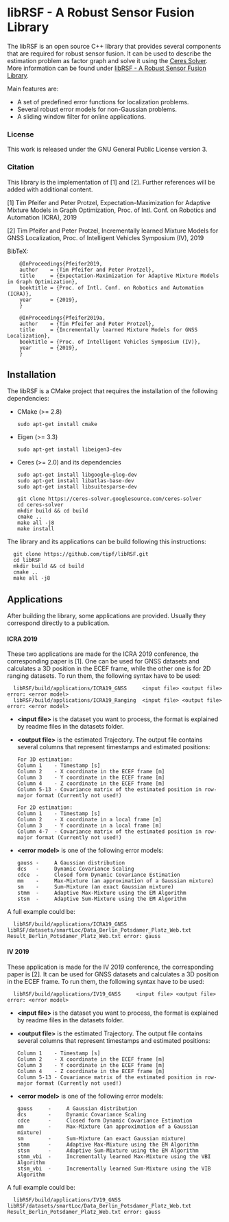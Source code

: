 # libRSF - A Robust Sensor Fusion Library

The libRSF is an open source C++ library that provides several components that are required for robust sensor fusion. It can be used to describe the estimation problem as factor graph and solve it using the [Ceres Solver](http://ceres-solver.org//).
More information can be found under [libRSF - A Robust Sensor Fusion Library](https://www.tu-chemnitz.de/etit/proaut/libRSF).

Main features are:
- A set of predefined error functions for localization problems.
- Several robust error models for non-Gaussian problems.
- A sliding window filter for online applications.

### License

This work is released under the GNU General Public License version 3.

### Citation
This library is the implementation of [1] and [2]. Further references will be added with additional content.

[1] Tim Pfeifer and Peter Protzel, Expectation-Maximization for Adaptive Mixture Models in Graph Optimization, Proc. of Intl. Conf. on Robotics and Automation (ICRA), 2019

[2] Tim Pfeifer and Peter Protzel, Incrementally learned Mixture Models for GNSS Localization, Proc. of Intelligent Vehicles Symposium (IV), 2019

BibTeX:

        @InProceedings{Pfeifer2019,
        author    = {Tim Pfeifer and Peter Protzel},
        title     = {Expectation-Maximization for Adaptive Mixture Models in Graph Optimization},
        booktitle = {Proc. of Intl. Conf. on Robotics and Automation (ICRA)},
        year      = {2019},
        }

        @InProceedings{Pfeifer2019a,
        author    = {Tim Pfeifer and Peter Protzel},
        title     = {Incrementally learned Mixture Models for GNSS Localization},
        booktitle = {Proc. of Intelligent Vehicles Symposium (IV)},
        year      = {2019},
        }

## Installation

The libRSF is a CMake project that requires the installation of the following dependencies:

- CMake (>= 2.8)

      sudo apt-get install cmake
      
- Eigen (>= 3.3)

      sudo apt-get install libeigen3-dev
      
- Ceres (>= 2.0) and its dependencies

      sudo apt-get install libgoogle-glog-dev
      sudo apt-get install libatlas-base-dev
      sudo apt-get install libsuitesparse-dev
      
      git clone https://ceres-solver.googlesource.com/ceres-solver
      cd ceres-solver
      mkdir build && cd build
      cmake ..
      make all -j8
      make install
      
The library and its applications can be build following this instructions:

      git clone https://github.com/tipf/libRSF.git
      cd libRSF
      mkdir build && cd build
      cmake ..
      make all -j8
      
## Applications
After building the library, some applications are provided. Usually they correspond directly to a publication.

#### ICRA 2019
These two applications are made for the ICRA 2019 conference, the corresponding paper is [1].
One can be used for GNSS datasets and calculates a 3D position in the ECEF frame, while the other one is for 2D ranging datasets.
To run them, the following syntax have to be used:

      libRSF/build/applications/ICRA19_GNSS     <input file> <output file> error: <error model>
      libRSF/build/applications/ICRA19_Ranging  <input file> <output file> error: <error model>
      
- **\<input file\>** is the dataset you want to process, the format is explained by readme files in the datasets folder.
- **\<output file\>** is the estimated Trajectory. The output file contains several columns that represent timestamps and estimated positions:
      
      For 3D estimation:
      Column 1    - Timestamp [s]
      Column 2    - X coordinate in the ECEF frame [m]
      Column 3    - Y coordinate in the ECEF frame [m]
      Column 4    - Z coordinate in the ECEF frame [m]
      Column 5-13 - Covariance matrix of the estimated position in row-major format (Currently not used!)
      
      For 2D estimation:
      Column 1    - Timestamp [s]
      Column 2    - X coordinate in a local frame [m]
      Column 3    - Y coordinate in a local frame [m]
      Column 4-7  - Covariance matrix of the estimated position in row-major format (Currently not used!)
      
- **\<error model\>** is one of the following error models:

      gauss -     A Gaussian distribution
      dcs   -     Dynamic Covariance Scaling
      cdce  -     Closed form Dynamic Covariance Estimation
      mm    -     Max-Mixture (an approximation of a Gaussian mixture)
      sm    -     Sum-Mixture (an exact Gaussian mixture)
      stmm  -     Adaptive Max-Mixture using the EM Algorithm
      stsm  -     Adaptive Sum-Mixture using the EM Algorithm  

A full example could be:

      libRSF/build/applications/ICRA19_GNSS libRSF/datasets/smartLoc/Data_Berlin_Potsdamer_Platz_Web.txt Result_Berlin_Potsdamer_Platz_Web.txt error: gauss
      
#### IV 2019

These application is made for the IV 2019 conference, the corresponding paper is [2].
It can be used for GNSS datasets and calculates a 3D position in the ECEF frame.
To run them, the following syntax have to be used:

      libRSF/build/applications/IV19_GNSS     <input file> <output file> error: <error model>
      
- **\<input file\>** is the dataset you want to process, the format is explained by readme files in the datasets folder.
- **\<output file\>** is the estimated Trajectory. The output file contains several columns that represent timestamps and estimated positions:
      
      Column 1    - Timestamp [s]
      Column 2    - X coordinate in the ECEF frame [m]
      Column 3    - Y coordinate in the ECEF frame [m]
      Column 4    - Z coordinate in the ECEF frame [m]
      Column 5-13 - Covariance matrix of the estimated position in row-major format (Currently not used!)
      
- **\<error model\>** is one of the following error models:

      gauss     -     A Gaussian distribution
      dcs       -     Dynamic Covariance Scaling
      cdce      -     Closed form Dynamic Covariance Estimation
      mm        -     Max-Mixture (an approximation of a Gaussian mixture)
      sm        -     Sum-Mixture (an exact Gaussian mixture)
      stmm      -     Adaptive Max-Mixture using the EM Algorithm
      stsm      -     Adaptive Sum-Mixture using the EM Algorithm
      stmm_vbi  -     Incrementally learned Max-Mixture using the VBI Algorithm
      stsm_vbi  -     Incrementally learned Sum-Mixture using the VIB Algorithm  

A full example could be:

      libRSF/build/applications/IV19_GNSS libRSF/datasets/smartLoc/Data_Berlin_Potsdamer_Platz_Web.txt Result_Berlin_Potsdamer_Platz_Web.txt error: gauss
